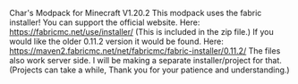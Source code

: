 Char's Modpack for Minecraft V1.20.2
This modpack uses the fabric installer!
You can support the official website.
Here: https://fabricmc.net/use/installer/
(This is included in the zip file.) If you would like the older 0.11.2 version it would be found.
Here: https://maven2.fabricmc.net/net/fabricmc/fabric-installer/0.11.2/
The files also work server side. I will be making a separate installer/project for that.
(Projects can take a while, Thank you for your patience and understanding.)
